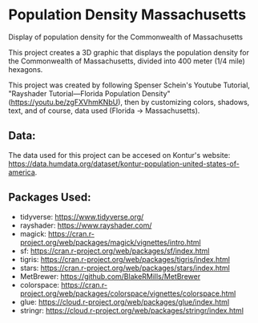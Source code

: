 # Population Density Massachusetts
Display of population density for the Commonwealth of Massachusetts

This project creates a 3D graphic that displays the population density for the Commonwealth of Massachusetts, divided into 400 meter (1/4 mile) hexagons.

This project was created by following Spenser Schein's Youtube Tutorial, "Rayshader Tutorial—Florida Population Density" (https://youtu.be/zgFXVhmKNbU), then by customizing colors, shadows, text, and of course, data used (Florida -> Massachusetts).

## Data:
The data used for this project can be accesed on Kontur's website: https://data.humdata.org/dataset/kontur-population-united-states-of-america.

## Packages Used:
* tidyverse: https://www.tidyverse.org/
* rayshader: https://www.rayshader.com/
* magick: https://cran.r-project.org/web/packages/magick/vignettes/intro.html
* sf: https://cran.r-project.org/web/packages/sf/index.html
* tigris: https://cran.r-project.org/web/packages/tigris/index.html
* stars: https://cran.r-project.org/web/packages/stars/index.html
* MetBrewer: https://github.com/BlakeRMills/MetBrewer
* colorspace: https://cran.r-project.org/web/packages/colorspace/vignettes/colorspace.html
* glue: https://cloud.r-project.org/web/packages/glue/index.html
* stringr: https://cloud.r-project.org/web/packages/stringr/index.html
